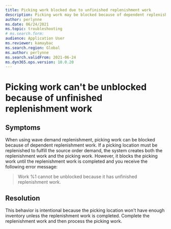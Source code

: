 ```yaml
--- 
title: Picking work blocked due to unfinished replenishment work 
description: Picking work may be blocked because of dependent replenishment work. Complete the replenishment work and then process the picking work. 
author: perlynne 
ms.date: 06/24/2021 
ms.topic: troubleshooting 
# ms.search.form:  
audience: Application User 
ms.reviewer: kamaybac 
ms.search.region: Global 
ms.author: perlynne 
ms.search.validFrom: 2021-06-24 
ms.dyn365.ops.version: 10.0.20 
--- 
```

<!-- KFM: Add error code? -->
# Picking work can't be unblocked because of unfinished replenishment work

## Symptoms

When using wave demand replenishment, picking work can be blocked because of dependent replenishment work. If a picking location must be replenished to fulfill the source order demand, the system creates both the replenishment work and the picking work. However, it blocks the picking work until the replenishment work is completed and you receive the following error message:

> Work %1 cannot be unblocked because it has unfinished replenishment work.

## Resolution

This behavior is intentional because the picking location won't have enough inventory unless the replenishment work is completed. Complete the replenishment work and then process the picking work.
